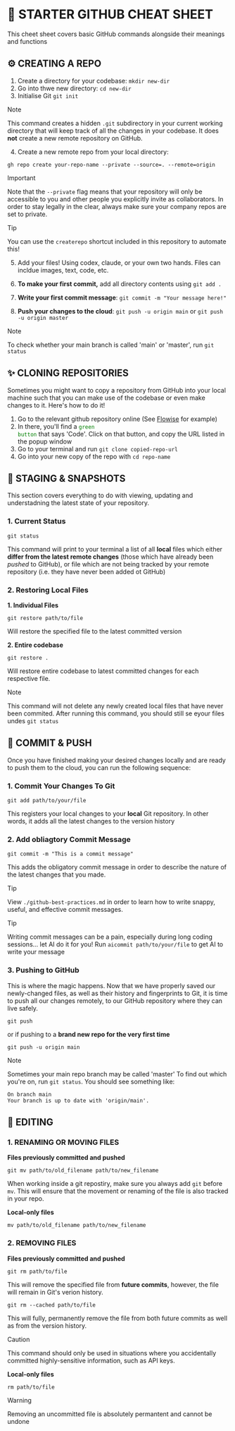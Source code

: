 # 🚀 STARTER GITHUB CHEAT SHEET

This cheet sheet covers basic GitHub commands alongside their meanings and functions

## ⚙️  CREATING A REPO

1. Create a directory for your codebase: `mkdir new-dir`
2. Go into thwe new directory: `cd new-dir`
3. Initialise Git `git init`

> [!NOTE]
> This command creates a hidden `.git` subdirectory in your current working directory that will keep track of all the changes in your codebase. It does **not** create a new remote repository on GitHub.

4. Create a new remote repo from your local directory:

```
gh repo create your-repo-name --private --source=. --remote=origin
```
> [!IMPORTANT]
> Note that the `--private` flag means that your repository will only be accessible to you and other people you explicitly invite as collaborators. In order to stay legally in the clear, always make sure your company repos are set to private.

> [!TIP]
> You can use the `createrepo` shortcut included in this repository to automate this!

5. Add your files! Using codex, claude, or your own two hands. Files can incldue images, text, code, etc.

6. **To make your first commit,** add all directory contents using `git add .`
7. **Write your first commit message**: `git commit -m "Your message here!"`
8. **Push your changes to the cloud**: `git push -u origin main` or `git push -u origin master`

> [!NOTE]
> To check whether your main branch is called 'main' or 'master', run `git status`



## ✨ CLONING REPOSITORIES

Sometimes you might want to copy a repository from GitHub into your local machine such that you can make use of the codebase or even make changes to it. Here's how to do it!

1. Go to the relevant github repository online (See [Flowise](https://github.com/FlowiseAI/Flowise) for example)
2. In there, you'll find a <code style="color:green">green button</code> that says 'Code'. Click on that button, and copy the URL listed in the popup window
3. Go to your terminal and run `git clone copied-repo-url`
4. Go into your new copy of the repo with `cd repo-name`
 

## 📸 STAGING & SNAPSHOTS

This section covers everything to do with viewing, updating and understadning the latest state of your repository.

### 1. Current Status

```
git status
```

This command will print to your terminal a list of all **local** files which either **differ from the latest remote changes** (those which have already been _pushed_ to GitHub), or file which are not being tracked by your remote repository (i.e. they have never been added ot GitHub)

### 2. Restoring Local Files

**1. Individual Files**

```
git restore path/to/file
```
Will restore the specified file to the latest committed version

**2. Entire codebase**

```
git restore .
```
Will restore entire codebase to latest committed changes for each respective file.

> [!NOTE]
> This command will not delete any newly created local files that have never been commited. After running this command, you should still se eyour files undes `git status`

## 💾 COMMIT & PUSH

Once you have finished making your desired changes locally and are ready to push them to the cloud, you can run the following sequence:

### 1. Commit Your Changes To Git

```
git add path/to/your/file
```

This registers your local changes to your **local** Git repository. In other words, it adds all the latest changes to the version history

### 2. Add obliagtory Commit Message

```
git commit -m "This is a commit message"
```

This adds the obligatory commit message in order to describe the nature of the latest changes that you made.

> [!TIP]
> View `./github-best-practices.md` in order to learn how to write snappy, useful, and effective commit messages.

> [!TIP]
> Writing commit messages can be a pain, especially during long coding sessions... let AI do  it for you!
> Run `aicommit path/to/your/file` to get AI to write your message

### 3. Pushing to GitHub

This is where the magic happens. Now that we have properly saved our newly-changed files, as well as their history and fingerprints to Git, it is time to push all our changes remotely, to our GitHub repository where they can live safely.

```
git push
```

or if pushing to a **brand new repo for the very first time**

```
git push -u origin main
```

> [!NOTE]
> Sometimes your main repo branch may be called 'master'
> To find out which you're on, run `git status`. You should see something like:

```
On branch main
Your branch is up to date with 'origin/main'.
```

## 🧪 EDITING

### 1. RENAMING OR MOVING FILES

**Files previously committed and pushed**

```
git mv path/to/old_filename path/to/new_filename
``` 

When working inside a git repostiry, make sure you always add `git` before `mv`. This will ensure that the movement or renaming of the file is also tracked in your repo.


**Local-only files**

```
mv path/to/old_filename path/to/new_filename
```

### 2. REMOVING FILES

**Files previously committed and pushed**

```
git rm path/to/file
```
This will remove the specified file from **future commits**, however, the file will remain in Git's verion history.

```
git rm --cached path/to/file
```

This will fully, permanently remove the file from both future commits as well as from the version history.

> [!CAUTION]
> This command should only be used in situations where you accidentally committed highly-sensitive information, such as API keys.


**Local-only files**

```
rm path/to/file
```

> [!WARNING]
> Removing an uncommitted file is absolutely permantent and cannot be undone
